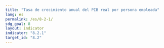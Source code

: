 ```yaml
---
title: "Tasa de crecimiento anual del PIB real por persona empleada"
lang: es
permalink: /es/8-2-1/
sdg_goal: 8
layout: indicator
indicator: "8.2.1"
target_id: "8.2"
---
```


